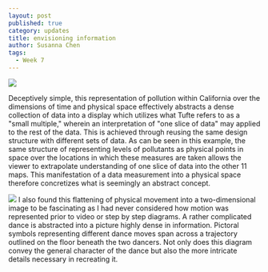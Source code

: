 ```yaml
---
layout: post
published: true
category: updates
title: envisioning information
author: Susanna Chen
tags:
  - Week 7
---
```

![]({{site.baseurl}}/assets/cali_pollusion.PNG)

Deceptively simple, this representation of pollution within California over the dimensions of time and physical space effectively abstracts a dense collection of data into a display which utilizes what Tufte refers to as a "small multiple," wherein an interpretation of "one slice of data" may applied to the rest of the data. This is achieved through reusing the same design structure with different sets of data. As can be seen in this example, the same structure of representing levels of pollutants as physical points in space over the locations in which these measures are taken allows the viewer to extrapolate understanding of one slice of data into the other 11 maps. This manifestation of a data measurement into a physical space therefore concretizes what is seemingly an abstract concept.


![]({{site.baseurl}}/assets/flattened_dance.PNG)
I also found this flattening of physical movement into a two-dimensional image to be fascinating as I had never considered how motion was represented prior to video or step by step diagrams. A rather complicated dance is abstracted into a picture highly dense in information. Pictoral symbols representing different dance moves span across a trajectory outlined on the floor beneath the two dancers. Not only does this diagram convey the general character of the dance but also the more intricate details necessary in recreating it.
